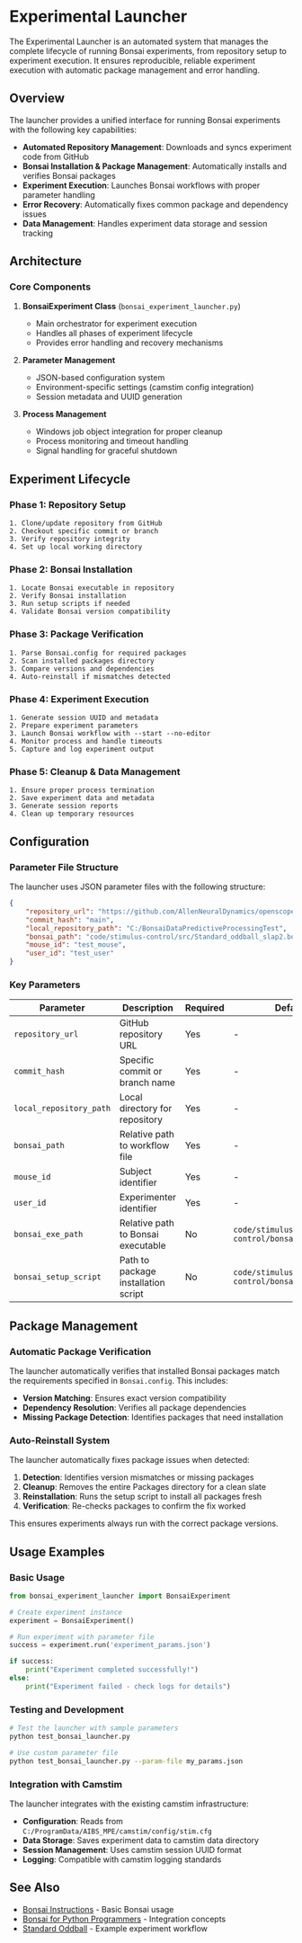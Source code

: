# Experimental Launcher

The Experimental Launcher is an automated system that manages the complete lifecycle of running Bonsai experiments, from repository setup to experiment execution. It ensures reproducible, reliable experiment execution with automatic package management and error handling.

## Overview

The launcher provides a unified interface for running Bonsai experiments with the following key capabilities:

- **Automated Repository Management**: Downloads and syncs experiment code from GitHub
- **Bonsai Installation & Package Management**: Automatically installs and verifies Bonsai packages
- **Experiment Execution**: Launches Bonsai workflows with proper parameter handling
- **Error Recovery**: Automatically fixes common package and dependency issues
- **Data Management**: Handles experiment data storage and session tracking

## Architecture

### Core Components

1. **BonsaiExperiment Class** (`bonsai_experiment_launcher.py`)
   - Main orchestrator for experiment execution
   - Handles all phases of experiment lifecycle
   - Provides error handling and recovery mechanisms

2. **Parameter Management**
   - JSON-based configuration system
   - Environment-specific settings (camstim config integration)
   - Session metadata and UUID generation

3. **Process Management**
   - Windows job object integration for proper cleanup
   - Process monitoring and timeout handling
   - Signal handling for graceful shutdown

## Experiment Lifecycle

### Phase 1: Repository Setup
```
1. Clone/update repository from GitHub
2. Checkout specific commit or branch
3. Verify repository integrity
4. Set up local working directory
```

### Phase 2: Bonsai Installation
```
1. Locate Bonsai executable in repository
2. Verify Bonsai installation
3. Run setup scripts if needed
4. Validate Bonsai version compatibility
```

### Phase 3: Package Verification
```
1. Parse Bonsai.config for required packages
2. Scan installed packages directory
3. Compare versions and dependencies
4. Auto-reinstall if mismatches detected
```

### Phase 4: Experiment Execution
```
1. Generate session UUID and metadata
2. Prepare experiment parameters
3. Launch Bonsai workflow with --start --no-editor
4. Monitor process and handle timeouts
5. Capture and log experiment output
```

### Phase 5: Cleanup & Data Management
```
1. Ensure proper process termination
2. Save experiment data and metadata
3. Generate session reports
4. Clean up temporary resources
```

## Configuration

### Parameter File Structure

The launcher uses JSON parameter files with the following structure:

```json
{
    "repository_url": "https://github.com/AllenNeuralDynamics/openscope-community-predictive-processing.git",
    "commit_hash": "main",
    "local_repository_path": "C:/BonsaiDataPredictiveProcessingTest",
    "bonsai_path": "code/stimulus-control/src/Standard_oddball_slap2.bonsai",
    "mouse_id": "test_mouse",
    "user_id": "test_user"
}
```

### Key Parameters

| Parameter | Description | Required | Default |
|-----------|-------------|----------|---------|
| `repository_url` | GitHub repository URL | Yes | - |
| `commit_hash` | Specific commit or branch name | Yes | - |
| `local_repository_path` | Local directory for repository | Yes | - |
| `bonsai_path` | Relative path to workflow file | Yes | - |
| `mouse_id` | Subject identifier | Yes | - |
| `user_id` | Experimenter identifier | Yes | - |
| `bonsai_exe_path` | Relative path to Bonsai executable | No | `code/stimulus-control/bonsai/Bonsai.exe` |
| `bonsai_setup_script` | Path to package installation script | No | `code/stimulus-control/bonsai/setup.cmd` |

## Package Management

### Automatic Package Verification

The launcher automatically verifies that installed Bonsai packages match the requirements specified in `Bonsai.config`. This includes:

- **Version Matching**: Ensures exact version compatibility
- **Dependency Resolution**: Verifies all package dependencies
- **Missing Package Detection**: Identifies packages that need installation

### Auto-Reinstall System

The launcher automatically fixes package issues when detected:

1. **Detection**: Identifies version mismatches or missing packages
2. **Cleanup**: Removes the entire Packages directory for a clean slate
3. **Reinstallation**: Runs the setup script to install all packages fresh
4. **Verification**: Re-checks packages to confirm the fix worked

This ensures experiments always run with the correct package versions.

## Usage Examples

### Basic Usage

```python
from bonsai_experiment_launcher import BonsaiExperiment

# Create experiment instance
experiment = BonsaiExperiment()

# Run experiment with parameter file
success = experiment.run('experiment_params.json')

if success:
    print("Experiment completed successfully!")
else:
    print("Experiment failed - check logs for details")
```

### Testing and Development

```bash
# Test the launcher with sample parameters
python test_bonsai_launcher.py

# Use custom parameter file
python test_bonsai_launcher.py --param-file my_params.json
```

### Integration with Camstim

The launcher integrates with the existing camstim infrastructure:

- **Configuration**: Reads from `C:/ProgramData/AIBS_MPE/camstim/config/stim.cfg`
- **Data Storage**: Saves experiment data to camstim data directory
- **Session Management**: Uses camstim session UUID format
- **Logging**: Compatible with camstim logging standards

## See Also

- [Bonsai Instructions](bonsai_instructions.md) - Basic Bonsai usage
- [Bonsai for Python Programmers](bonsai_for_python_programmers.md) - Integration concepts
- [Standard Oddball](standard-oddball.md) - Example experiment workflow